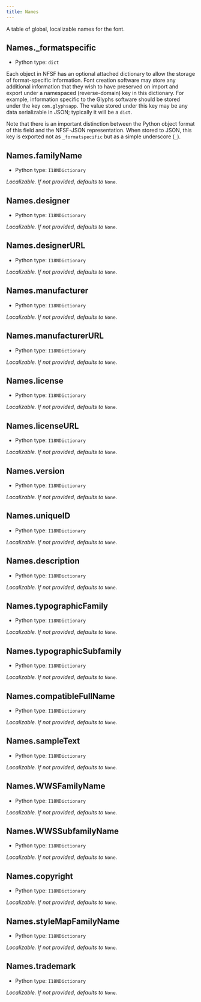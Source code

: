 ```yaml
---
title: Names
---
```

A table of global, localizable names for the font.
## Names._formatspecific

* Python type: `dict`


Each object in NFSF has an optional attached dictionary to allow the storage
of format-specific information. Font creation software may store any additional
information that they wish to have preserved on import and export under a
namespaced (reverse-domain) key in this dictionary. For example, information
specific to the Glyphs software should be stored under the key `com.glyphsapp`.
The value stored under this key may be any data serializable in JSON; typically
it will be a `dict`.

Note that there is an important distinction between the Python object format
of this field and the NFSF-JSON representation. When stored to JSON, this key
is exported not as `_formatspecific` but as a simple underscore (`_`).



## Names.familyName

* Python type: `I18NDictionary`

 *Localizable.*
*If not provided, defaults to* `None`.


## Names.designer

* Python type: `I18NDictionary`

 *Localizable.*
*If not provided, defaults to* `None`.


## Names.designerURL

* Python type: `I18NDictionary`

 *Localizable.*
*If not provided, defaults to* `None`.


## Names.manufacturer

* Python type: `I18NDictionary`

 *Localizable.*
*If not provided, defaults to* `None`.


## Names.manufacturerURL

* Python type: `I18NDictionary`

 *Localizable.*
*If not provided, defaults to* `None`.


## Names.license

* Python type: `I18NDictionary`

 *Localizable.*
*If not provided, defaults to* `None`.


## Names.licenseURL

* Python type: `I18NDictionary`

 *Localizable.*
*If not provided, defaults to* `None`.


## Names.version

* Python type: `I18NDictionary`

 *Localizable.*
*If not provided, defaults to* `None`.


## Names.uniqueID

* Python type: `I18NDictionary`

 *Localizable.*
*If not provided, defaults to* `None`.


## Names.description

* Python type: `I18NDictionary`

 *Localizable.*
*If not provided, defaults to* `None`.


## Names.typographicFamily

* Python type: `I18NDictionary`

 *Localizable.*
*If not provided, defaults to* `None`.


## Names.typographicSubfamily

* Python type: `I18NDictionary`

 *Localizable.*
*If not provided, defaults to* `None`.


## Names.compatibleFullName

* Python type: `I18NDictionary`

 *Localizable.*
*If not provided, defaults to* `None`.


## Names.sampleText

* Python type: `I18NDictionary`

 *Localizable.*
*If not provided, defaults to* `None`.


## Names.WWSFamilyName

* Python type: `I18NDictionary`

 *Localizable.*
*If not provided, defaults to* `None`.


## Names.WWSSubfamilyName

* Python type: `I18NDictionary`

 *Localizable.*
*If not provided, defaults to* `None`.


## Names.copyright

* Python type: `I18NDictionary`

 *Localizable.*
*If not provided, defaults to* `None`.


## Names.styleMapFamilyName

* Python type: `I18NDictionary`

 *Localizable.*
*If not provided, defaults to* `None`.


## Names.trademark

* Python type: `I18NDictionary`

 *Localizable.*
*If not provided, defaults to* `None`.


